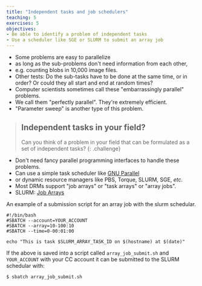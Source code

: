 ```yaml
---
title: "Independent tasks and job schedulers"
teaching: 5
exercises: 5
objectives:
- Be able to identify a problem of independent tasks
- Use a scheduler like SGE or SLURM to submit an array job 
---
```


- Some problems are easy to parallelize
- as long as the sub-problems don't need information from each other,
- e.g. counting blobs in 10,000 image files.
- Other tests: Do the sub-tasks have to be done at the same time, 
 or in order? Or could they all start and end at random times?
- Computer scientists sometimes call these "embarrassingly parallel" problems.
- We call them "perfectly parallel". They're extremely efficient.
- "Parameter sweep" is another type of this problem.

> ## Independent tasks in your field?
>
> Can you think of a problem in your field that can be formulated
> as a set of independent tasks?
{: .challenge}

- Don't need fancy parallel programming interfaces to handle these problems.
- Can use a simple task scheduler like [GNU Parallel](https://docs.computecanada.ca/wiki/GNU_Parallel)
- or dynamic resource managers like PBS, Torque, SLURM, SGE, *etc.*
- Most DRMs support "job arrays" or "task arrays" or "array jobs".
- SLURM: [Job Arrays](https://docs.computecanada.ca/wiki/Job_arrays) 


An example of a submission script for an array job with the slurm schedular. 

~~~ {.shell}
#!/bin/bash
#SBATCH --account=YOUR_ACCOUNT
#SBATCH --array=10-100:10
#SBATCH --time=0-00:01:00

echo "This is task $SLURM_ARRAY_TASK_ID on $(hostname) at $(date)"
~~~

If the above is saved into a script called `array_job_submit.sh` and `YOUR_ACCOUNT` with your CC account it can be submitted to the SLURM schedular with:
~~~ {.shell}
$ sbatch array_job_submit.sh
~~~

